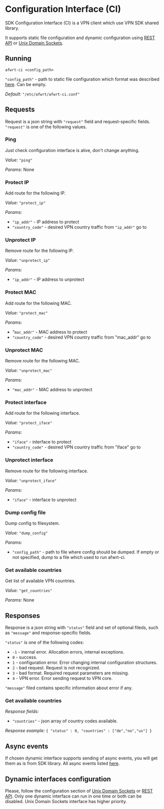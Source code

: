# Configuration Interface \(CI\)

SDK Configuration Interface \(CI\) is a VPN client which use VPN SDK shared library. 

It supports static file configuration and dynamic configuration using [REST API](hydra-vpn-sdk-for-routers-ci-rest-api.md) or [Unix Domain Sockets](hydra-vpn-sdk-for-routers-ci-unix-domain.md).

## Running

```text
afwrt-ci <config_path>
```

`"config_path"` - path to static file configuration which format was described [here](../hydra-vpn-sdk-for-routers-sdk.md#configuration). Can be empty.

_Default:_ `"/etc/afwrt/afwrt-ci.conf"`

## Requests

Request is a json string with `"request"` field and request-specific fields. `"request"` is one of the following values.

### Ping

Just check configuration interface is alive, don't change anything. 

_Value:_ `"ping"` 

_Params:_ None

### Protect IP

Add route for the following IP. 

_Value:_ `"protect_ip"` 

_Params:_ 

* `"ip_addr"` - IP address to protect 
* `"country_code"` - desired VPN country traffic from `"ip_addr"` go to

### Unprotect IP 

Remove route for the following IP. 

_Value:_ `"unprotect_ip"` 

_Params:_

* `"ip_addr"` - IP address to unprotect

### Protect MAC

Add route for the following MAC. 

_Value:_ `"protect_mac"` 

_Params:_ 

* "`mac_addr"` - MAC address to protect
* `"country_code"` - desired VPN country traffic from "mac\_addr" go to

### Unprotect MAC

Remove route for the following MAC. 

_Value:_ `"unprotect_mac"` 

_Params:_ 

* `"mac_addr"` - MAC address to unprotect

### Protect interface

Add route for the following interface. 

_Value:_ `"protect_iface"` 

_Params:_ 

* `"iface"` - interface to protect
* `"country_code"` - desired VPN country traffic from "iface" go to

### Unprotect interface

Remove route for the following interface. 

_Value:_ `"unprotect_iface"` 

_Params:_ 

* `"iface"` - interface to unprotect

### Dump config file 

Dump config to filesystem. 

_Value:_ `"dump_config"` 

_Params:_ 

* `"config_path"` - path to file where config should be dumped. If empty or not specified, dump to a file which used to run afwrt-ci.

### Get available countries 

Get list of available VPN countries. 

_Value:_ `"get_countries"` 

_Params:_ None

## Responses

Response is a json string with `"status"` field and set of optional fileds, such as `"message"` and response-specific fields.

`"status"` is one of the following codes: 

* `-1` - inernal error. Allocation errors, internal exceptions. 
* `0` - success. 
* `1` - configuration error. Error changing internal configuration structures. 
* `2` - bad request. Request is not recognized. 
* `3` - bad format. Required request parameters are missing. 
* `4` - VPN error. Error sending request to VPN core.

`"message"` filed contains specific information about error if any.

### Get available countries

_Response fields:_ 

* `"countries"` - json array of country codes available. 

_Response example:_ `{ "status" : 0, "countries" : ["de","no","us"] }`

## Async events

If chosen dynamic interface supports sending of async events, you will get them as is from SDK library. All async events listed [here](../hydra-vpn-sdk-for-routers-sdk.md#callback-events).

## Dynamic interfaces configuration

Please, follow the configuration section of [Unix Domain Sockets](hydra-vpn-sdk-for-routers-ci-unix-domain.md#configuration) or [REST API](hydra-vpn-sdk-for-routers-ci-rest-api.md#configuration). Only one dynamic interface can run in one time or both can be disabled. Unix Domain Sockets interface has higher priority.

